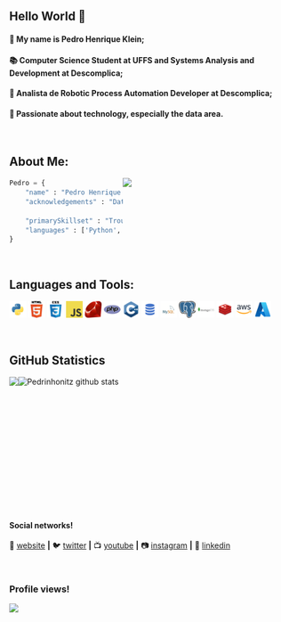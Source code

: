 ## Hello World 👋

#### 🧍 My name is Pedro Henrique Klein;
#### 📚 Computer Science Student at UFFS and Systems Analysis and Development at Descomplica;
#### 💼 Analista de Robotic Process Automation Developer at Descomplica;
#### 🧬 Passionate about technology, especially the data area.


<br>

## About Me: 

<img align="right" width="300" src="https://i2.wp.com/allhtaccess.info/wp-content/uploads/2018/03/programming.gif?fit=1281%2C716&ssl=1" />

```python
Pedro = {
    "name" : "Pedro Henrique Klein",
    "acknowledgements" : "Data Engineering / Robotic Process Automation",

    "primarySkillset" : "Troubleshooting / Cloud Services / Process Automation",
    "languages" : ['Python', 'SQL', 'AWS', 'Apache Airflow', 'Athena', 'Postgresql']
}
```

<br>

## **Languages ​​and Tools:**  
<div>
    <p>
        <code><img height="30" src="https://raw.githubusercontent.com/github/explore/80688e429a7d4ef2fca1e82350fe8e3517d3494d/topics/python/python.png"></code> 
        <code><img height="30" src="https://raw.githubusercontent.com/github/explore/80688e429a7d4ef2fca1e82350fe8e3517d3494d/topics/html/html.png"></code>
        <code><img height="30" src="https://raw.githubusercontent.com/github/explore/80688e429a7d4ef2fca1e82350fe8e3517d3494d/topics/css/css.png"></code> 
        <code><img height="30" src="https://raw.githubusercontent.com/github/explore/80688e429a7d4ef2fca1e82350fe8e3517d3494d/topics/javascript/javascript.png"></code> 
        <code><img height="30" src="https://raw.githubusercontent.com/github/explore/80688e429a7d4ef2fca1e82350fe8e3517d3494d/topics/ruby/ruby.png"></code> 
        <code><img height="30" src="https://raw.githubusercontent.com/github/explore/80688e429a7d4ef2fca1e82350fe8e3517d3494d/topics/php/php.png"></code>
        <code><img height="30" src="https://raw.githubusercontent.com/github/explore/80688e429a7d4ef2fca1e82350fe8e3517d3494d/topics/cpp/cpp.png"></code>
        <code><img height="30" src="https://raw.githubusercontent.com/github/explore/80688e429a7d4ef2fca1e82350fe8e3517d3494d/topics/sql/sql.png"></code> 
        <code><img height="30" src="https://raw.githubusercontent.com/github/explore/80688e429a7d4ef2fca1e82350fe8e3517d3494d/topics/mysql/mysql.png"></code>
        <code><img height="30" src="https://raw.githubusercontent.com/github/explore/80688e429a7d4ef2fca1e82350fe8e3517d3494d/topics/postgresql/postgresql.png"></code>
        <code><img height="30" src="https://raw.githubusercontent.com/github/explore/80688e429a7d4ef2fca1e82350fe8e3517d3494d/topics/mongodb/mongodb.png"></code>
        <code><img height="30" src="https://raw.githubusercontent.com/github/explore/80688e429a7d4ef2fca1e82350fe8e3517d3494d/topics/redis/redis.png"></code>
        <code><img height="30" src="https://raw.githubusercontent.com/github/explore/80688e429a7d4ef2fca1e82350fe8e3517d3494d/topics/aws/aws.png"></code>
        <code><img height="30" src="https://raw.githubusercontent.com/github/explore/80688e429a7d4ef2fca1e82350fe8e3517d3494d/topics/azure/azure.png"></code>
    </p>
</div>

<br>

## **GitHub Statistics**

<div align="center">
    <a href="https://github.com/Pedrinhonitz">
        <img align="left" src="https://github-readme-stats-sigma-five.vercel.app/api/top-langs/?username=Pedrinhonitz&theme=radical&hide_langs_below=1" />
        <img align="left" src="https://github-readme-stats-sigma-five.vercel.app/api?username=Pedrinhonitz&show_icons=true&theme=radical&line_height=27" alt="Pedrinhonitz github stats"/>
    </a>
</div>


[website]: https://github.com/Pedrinhonitz/
[twitter]: https://twitter.com/Pedrinhonitz/
[youtube]: https://www.youtube.com/channel/UCif7HD_60HZc1tQ7duGZ4Xg/
[instagram]: https://www.instagram.com/pedrinhonitz/
[linkedin]: https://www.linkedin.com/in/pedro-henrique-klein-a41122221/

<br>
<br>
<br>
<br>
<br>
<br>
<br>
<br>
<br>
<br>
<br>
<br>
<br>
<br>

#### Social networks!

🏡 [website][website] **|** 
🐦 [twitter][twitter] **|** 
📺 [youtube][youtube] **|** 
📷 [instagram][instagram] **|** 
👔 [linkedin][linkedin]

<br>

### Profile views!
<img alingn="left" src="https://profile-counter.glitch.me/Pedrinhonitz/count.svg" />
